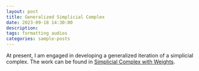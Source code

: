 ```yaml
---
layout: post
title: Generalized Simplicial Complex
date: 2023-09-18 14:30:00
description:
tags: formatting audios
categories: sample-posts
---
```


At present, I am engaged in developing a generalized iteration of a simplicial complex. The work can be found in <a href="../../../assets/pdf/simplicial.pdf">Simplicial Complex with Weights</a>.